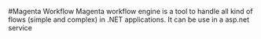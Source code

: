 #Magenta Workflow
Magenta workflow engine is a tool to handle all kind of flows (simple and complex) in .NET applications.
It can be use in a asp.net service 